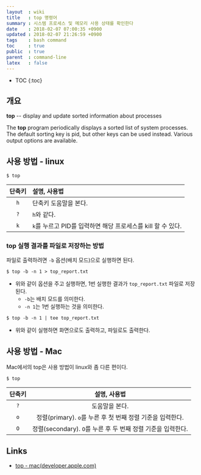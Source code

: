 ```yaml
---
layout  : wiki
title   : top 명령어
summary : 시스템 프로세스 및 메모리 사용 상태를 확인한다
date    : 2018-02-07 07:00:35 +0900
updated : 2018-02-07 21:26:59 +0900
tags    : bash command
toc     : true
public  : true
parent  : command-line
latex   : false
---
```

* TOC
{:toc}

## 개요

>
**top** -- display and update sorted information about processes
>
The **top** program periodically displays a sorted list of system processes.
The default sorting key is pid, but other keys can be used instead.
Various output options are available.

## 사용 방법 - linux

```
$ top
```

| 단축키   | 설명, 사용법                                                 |
| :------: | :----                                                        |
| `h`      | 단축키 도움말을 본다.                                        |
| `?`      | `h`와 같다.                                                  |
| `k`      | `k`를 누르고 PID를 입력하면 해당 프로세스를 kill 할 수 있다. |

### top 실행 결과를 파일로 저장하는 방법

파일로 출력하려면 `-b` 옵션(배치 모드)으로 실행하면 된다.


```
$ top -b -n 1 > top_report.txt
```

* 위와 같이 옵션을 주고 실행하면, 1번 실행한 결과가 `top_report.txt` 파일로 저장된다.
    * `-b`는 배치 모드를 의미한다.
    * `-n 1`는 1번 실행하는 것을 의미한다.

```
$ top -b -n 1 | tee top_report.txt
```

* 위와 같이 실행하면 화면으로도 출력하고, 파일로도 출력한다.

## 사용 방법 - Mac

Mac에서의 top은 사용 방법이 linux와 좀 다른 편이다.

```
$ top
```

| 단축키     | 설명, 사용법                                                 |
| :--------: | :-----:                                                      |
| `?`        | 도움말을 본다.                                               |
| `o`        | 정렬(primary). `o`를 누른 후 첫 번째 정렬 기준을 입력한다.   |
| `O`        | 정렬(secondary). `O`를 누른 후 두 번째 정렬 기준을 입력한다. |

## Links

* [top - mac(developer.apple.com)](https://developer.apple.com/legacy/library/documentation/Darwin/Reference/ManPages/man1/top.1.html)
